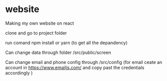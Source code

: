 # website
Making my own website on react


 clone and go to project folder


 run comand npm install or yarn (to get all the depandency)


 Can change data through folder /src/public/screen


 Can change email and phone config through /src/config (for email ceate an account in https://www.emailjs.com/ and copy past the credentials accordingly )
